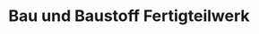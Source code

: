 ---
title: "Bau und Baustoff Fertigteilwerk"
url: /chemnitz/bau-und-baustoff-fertigteilwerk/
shop: Baustoffe
---